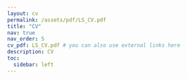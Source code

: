 ```yaml
---
layout: cv
permalink: /assets/pdf/LS_CV.pdf
title: "CV" 
nav: true
nav_order: 5
cv_pdf: LS_CV.pdf # you can also use external links here
description: CV 
toc:
  sidebar: left
---
```

